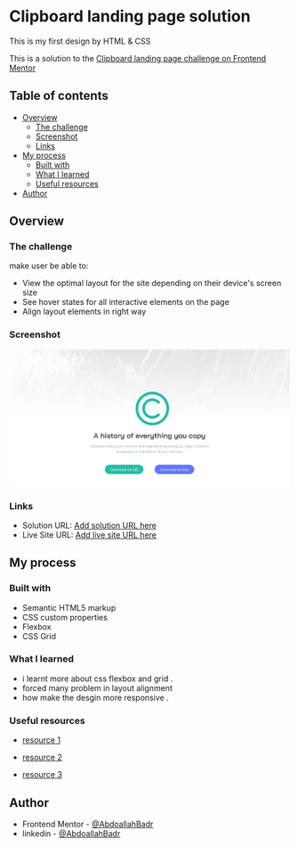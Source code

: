 # Clipboard landing page solution

This is my first design by HTML & CSS 

This is a solution to the [Clipboard landing page challenge on Frontend Mentor](https://www.frontendmentor.io/challenges/clipboard-landing-page-5cc9bccd6c4c91111378ecb9)

## Table of contents

- [Overview](#overview)
  - [The challenge](#the-challenge)
  - [Screenshot](#screenshot)
  - [Links](#links)
- [My process](#my-process)
  - [Built with](#built-with)
  - [What I learned](#what-i-learned)
  - [Useful resources](#useful-resources)
- [Author](#author)

## Overview

### The challenge

make user be able to:

- View the optimal layout for the site depending on their device's screen size
- See hover states for all interactive elements on the page
- Align layout elements in right way

### Screenshot

![preview image](/screenshot/img.png "previewImg")

### Links

- Solution URL: [Add solution URL here](https://github.com/Abdoallah-Badr/clipboard-landing-page)
- Live Site URL: [Add live site URL here](https://abdoallah-badr.github.io/clipboard-landing-page)

## My process

### Built with

- Semantic HTML5 markup
- CSS custom properties
- Flexbox
- CSS Grid

### What I learned

- i learnt more about css flexbox and grid .
- forced many problem in layout alignment
- how make the desgin more responsive .

### Useful resources

- [resource 1](https://www.developer.mozilla.org.com)

- [resource 2](https://www.css-tricks.com)

- [resource 3](https://codepen.io)

## Author

- Frontend Mentor - [@AbdoallahBadr](https://www.frontendmentor.io/profile/Abdoallah-Badr)
- linkedin - [@AbdoallahBadr](https://www.linkedin.com/in/abdoallah-badr-5b2bb1250/)
